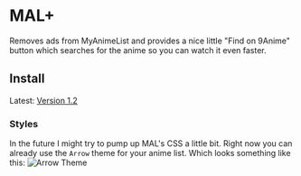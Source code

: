 # MAL+

Removes ads from MyAnimeList and provides a nice little "Find on 9Anime" button which searches for the anime so you can watch it even faster.

## Install

Latest: [Version 1.2](https://cdn.rawgit.com/siku2/InScripts/scripts/MAL+/MALplus.user.js)

### Styles

In the future I might try to pump up MAL's CSS a little bit. Right now you can already use the `Arrow` theme for your anime list. Which looks something like this:
![Arrow Theme](https://github.com/siku2/InScripts/scripts/MAL+/.gihub/arrow.png "Arrow")
